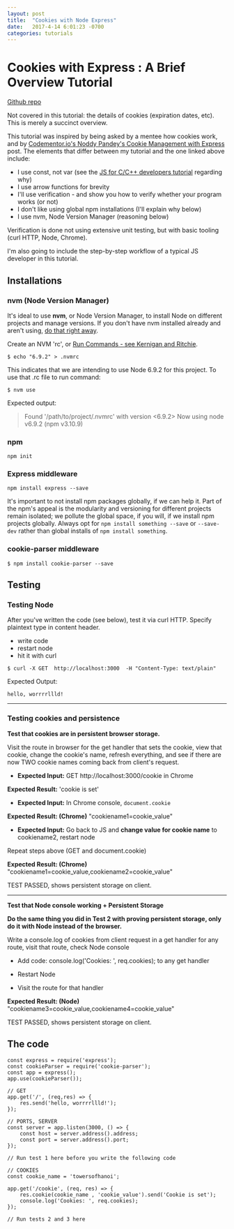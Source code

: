 ```yaml
---
layout: post
title:  "Cookies with Node Express"
date:   2017-4-14 6:01:23 -0700
categories: tutorials
---
```

# Cookies with Express : A Brief Overview Tutorial

[Github repo](https://github.com/abstractmachines/cookies-with-node-express-tutorial)

Not covered in this tutorial: the details of cookies (expiration dates, etc). This is merely a succinct overview.

This tutorial was inspired by being asked by a mentee how cookies work, and by [Codementor.io's Noddy Pandey's Cookie Management
with Express](https://www.codementor.io/noddy/cookie-management-in-express-js-du107rmna)
post. The elements that differ between my tutorial and the one linked above include:
- I use const, not var (see the [JS for C/C++ developers tutorial](http://blog.amandafalke.com/tutorials/2017/04/12/intro-to-modern-javascript-for-cpp-developers.html) regarding why)
- I use arrow functions for brevity
- I'll use verification - and show you how to verify whether your program works (or not)
- I don't like using global npm installations (I'll explain why below)
- I use nvm, Node Version Manager (reasoning below)

Verification is done not
using extensive unit testing, but with basic tooling (curl HTTP, Node, Chrome).

I'm also going to include the step-by-step workflow of a typical JS developer
in this tutorial.

## Installations

### nvm (Node Version Manager)

It's ideal to use **nvm**, or Node Version Manager, to install Node on different projects and manage versions.
If you don't have nvm installed already and aren't using, [do that right away](https://github.com/creationix/nvm).

Create an NVM 'rc', or [Run Commands - see Kernigan and Ritchie](https://en.wikipedia.org/wiki/Run_commands).
```
$ echo "6.9.2" > .nvmrc
```
This indicates that we are intending to use Node 6.9.2 for this project. To use that .rc file to run command:
```
$ nvm use
```
Expected output:
> Found '/path/to/project/.nvmrc' with version <6.9.2>
Now using node v6.9.2 (npm v3.10.9)

### npm
```
npm init
```

### Express middleware

```
npm install express --save
```
It's important to not install npm packages globally, if we can help it.
Part of the npm's appeal is the modularity and versioning for different
projects remain isolated; we pollute the global space, if you will, if we
install npm projects globally. Always opt for `npm install something --save`
or `--save-dev` rather than global installs of `npm install something`.

### cookie-parser middleware

```
$ npm install cookie-parser --save
```

## Testing

### Testing Node

After you've written the code (see below), test it via curl HTTP. Specify plaintext type in content header.

- write code
- restart node
- hit it with curl

```
$ curl -X GET  http://localhost:3000  -H "Content-Type: text/plain"
```

Expected Output:
```
hello, worrrrllld!
```
**********************
### Testing cookies and persistence
**Test that cookies are in persistent browser storage.**

Visit the route in browser for the get handler that sets the cookie,
view that cookie, change the cookie's name, refresh everything, and
see if there are now TWO cookie names coming back from client's request.

- **Expected Input:** GET  http://localhost:3000/cookie in Chrome

 **Expected Result:** 'cookie is set'

- **Expected Input:** In Chrome console,
`document.cookie`

 **Expected Result: (Chrome)** "cookiename1=cookie_value"

- **Expected Input:** Go back to JS and **change value for cookie name** to cookiename2,
restart node

 Repeat steps above (GET and document.cookie)

 **Expected Result: (Chrome)**
"cookiename1=cookie_value,cookiename2=cookie_value"

TEST PASSED, shows persistent storage on client.

**********************

**Test that Node console working + Persistent Storage**

**Do the same thing you did in Test 2 with proving persistent storage, only
do it with Node instead of the browser.**

Write a console.log of cookies from client request in a get handler for any route,
visit that route, check Node console

- Add code: console.log('Cookies: ', req.cookies); to any get handler

- Restart Node

- Visit the route for that handler

 **Expected Result: (Node)**
"cookiename3=cookie_value,cookiename4=cookie_value"

TEST PASSED, shows persistent storage on client.


## The code

```
const express = require('express');
const cookieParser = require('cookie-parser');
const app = express();
app.use(cookieParser());

// GET
app.get('/', (req,res) => {
	res.send('hello, worrrrllld!');
});

// PORTS, SERVER
const server = app.listen(3000, () => {
	const host = server.address().address;
	const port = server.address().port;
});

// Run test 1 here before you write the following code

// COOKIES
const cookie_name = 'towersofhanoi';

app.get('/cookie', (req, res) => {
	res.cookie(cookie_name , 'cookie_value').send('Cookie is set');
	console.log('Cookies: ', req.cookies);
});

// Run tests 2 and 3 here
```
